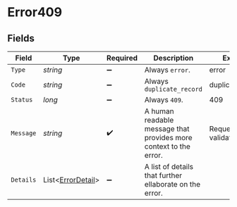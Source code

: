 # Error409


## Fields

| Field                                                             | Type                                                              | Required                                                          | Description                                                       | Example                                                           |
| ----------------------------------------------------------------- | ----------------------------------------------------------------- | ----------------------------------------------------------------- | ----------------------------------------------------------------- | ----------------------------------------------------------------- |
| `Type`                                                            | *string*                                                          | :heavy_minus_sign:                                                | Always `error`.                                                   | error                                                             |
| `Code`                                                            | *string*                                                          | :heavy_minus_sign:                                                | Always `duplicate_record`                                         | duplicate_record                                                  |
| `Status`                                                          | *long*                                                            | :heavy_minus_sign:                                                | Always `409`.                                                     | 409                                                               |
| `Message`                                                         | *string*                                                          | :heavy_check_mark:                                                | A human readable message that provides more context to the error. | Request failed validation                                         |
| `Details`                                                         | List<[ErrorDetail](../../Models/Components/ErrorDetail.md)>       | :heavy_minus_sign:                                                | A list of details that further ellaborate on the error.           |                                                                   |